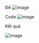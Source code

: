 Đề
![image](https://github.com/user-attachments/assets/1ff2b823-ed96-4185-9716-45fa63da6680)

Code
![image](https://github.com/user-attachments/assets/9ba285a1-a29e-4264-a95b-8256fd2919ea)

Kết quả 

![image](https://github.com/user-attachments/assets/772ca2af-7e7f-4180-ab73-9788d2b7c8e6)



